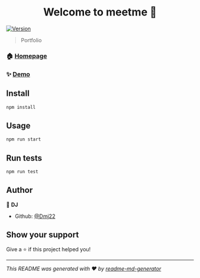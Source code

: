 <h1 align="center">Welcome to meetme 👋</h1>
<p>
  <a href="https://www.npmjs.com/package/meetme" target="_blank">
    <img alt="Version" src="https://img.shields.io/npm/v/meetme.svg">
  </a>
</p>

> Portfolio

### 🏠 [Homepage](http://Dmj22.github.io/Portfolio-DJ)

### ✨ [Demo](https://dmj22.github.io/Portfolio-DJ/)

## Install

```sh
npm install
```

## Usage

```sh
npm run start
```

## Run tests

```sh
npm run test
```

## Author

👤 **DJ**

* Github: [@Dmj22](https://github.com/Dmj22)

## Show your support

Give a ⭐️ if this project helped you!

***
_This README was generated with ❤️ by [readme-md-generator](https://github.com/kefranabg/readme-md-generator)_